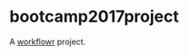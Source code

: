 # bootcamp2017project

A [workflowr][] project.

[workflowr]: https://github.com/jdblischak/workflowr
